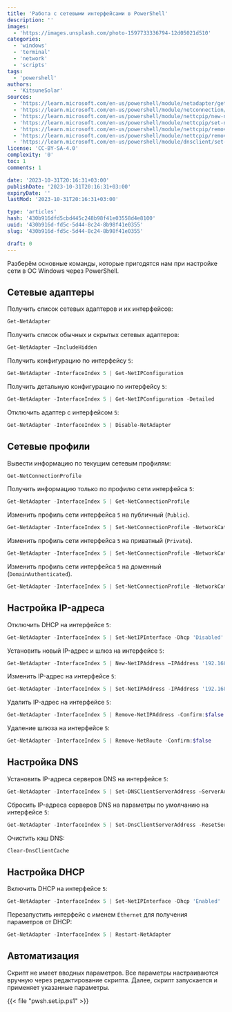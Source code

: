 ```yaml
---
title: 'Работа с сетевыми интерфейсами в PowerShell'
description: ''
images:
  - 'https://images.unsplash.com/photo-1597733336794-12d05021d510'
categories:
  - 'windows'
  - 'terminal'
  - 'network'
  - 'scripts'
tags:
  - 'powershell'
authors:
  - 'KitsuneSolar'
sources:
  - 'https://learn.microsoft.com/en-us/powershell/module/netadapter/get-netadapter'
  - 'https://learn.microsoft.com/en-us/powershell/module/netconnection/get-netconnectionprofile'
  - 'https://learn.microsoft.com/en-us/powershell/module/nettcpip/new-netipaddress'
  - 'https://learn.microsoft.com/en-us/powershell/module/nettcpip/set-netipinterface'
  - 'https://learn.microsoft.com/en-us/powershell/module/nettcpip/remove-netipaddress'
  - 'https://learn.microsoft.com/en-us/powershell/module/nettcpip/remove-netroute'
  - 'https://learn.microsoft.com/en-us/powershell/module/dnsclient/set-dnsclientserveraddress'
license: 'CC-BY-SA-4.0'
complexity: '0'
toc: 1
comments: 1

date: '2023-10-31T20:16:31+03:00'
publishDate: '2023-10-31T20:16:31+03:00'
expiryDate: ''
lastMod: '2023-10-31T20:16:31+03:00'

type: 'articles'
hash: '430b916dfd5cbd445c248b98f41e03558d4e8100'
uuid: '430b916d-fd5c-5d44-8c24-8b98f41e0355'
slug: '430b916d-fd5c-5d44-8c24-8b98f41e0355'

draft: 0
---
```


Разберём основные команды, которые пригодятся нам при настройке сети в ОС Windows через PowerShell.

<!--more-->

## Сетевые адаптеры

Получить список сетевых адаптеров и их интерфейсов:

```powershell
Get-NetAdapter
```

Получить список обычных и скрытых сетевых адаптеров:

```powershell
Get-NetAdapter –IncludeHidden
```

Получить конфигурацию по интерфейсу `5`:

```powershell
Get-NetAdapter -InterfaceIndex 5 | Get-NetIPConfiguration
```

Получить детальную конфигурацию по интерфейсу `5`:

```powershell
Get-NetAdapter -InterfaceIndex 5 | Get-NetIPConfiguration -Detailed
```

Отключить адаптер с интерфейсом `5`:

```powershell
Get-NetAdapter -InterfaceIndex 5 | Disable-NetAdapter
```

## Сетевые профили

Вывести информацию по текущим сетевым профилям:

```powershell
Get-NetConnectionProfile
```

Получить информацию только по профилю сети интерфейса `5`:

```powershell
Get-NetAdapter -InterfaceIndex 5 | Get-NetConnectionProfile
```

Изменить профиль сети интерфейса `5` на публичный (`Public`).

```powershell
Get-NetAdapter -InterfaceIndex 5 | Set-NetConnectionProfile -NetworkCategory 'Public'
```

Изменить профиль сети интерфейса `5` на приватный (`Private`).

```powershell
Get-NetAdapter -InterfaceIndex 5 | Set-NetConnectionProfile -NetworkCategory 'Private'
```

Изменить профиль сети интерфейса `5` на доменный (`DomainAuthenticated`).

```powershell
Get-NetAdapter -InterfaceIndex 5 | Set-NetConnectionProfile -NetworkCategory 'DomainAuthenticated'
```

## Настройка IP-адреса

Отключить DHCP на интерфейсе `5`:

```powershell
Get-NetAdapter -InterfaceIndex 5 | Set-NetIPInterface -Dhcp 'Disabled'
```

Установить новый IP-адрес и шлюз на интерфейсе `5`:

```powershell
Get-NetAdapter -InterfaceIndex 5 | New-NetIPAddress –IPAddress '192.168.0.10' -PrefixLength '24' -DefaultGateway '192.168.0.1'
```

Изменить IP-адрес на интерфейсе `5`:

```powershell
Get-NetAdapter -InterfaceIndex 5 | Set-NetIPAddress -IPAddress '192.168.0.12'
```

Удалить IP-адрес на интерфейсе `5`:

```powershell
Get-NetAdapter -InterfaceIndex 5 | Remove-NetIPAddress -Confirm:$false
```

Удаление шлюза на интерфейсе `5`:

```powershell
Get-NetAdapter -InterfaceIndex 5 | Remove-NetRoute -Confirm:$false
```

## Настройка DNS

Установить IP-адреса серверов DNS на интерфейсе `5`:

```powershell
Get-NetAdapter -InterfaceIndex 5 | Set-DNSClientServerAddress –ServerAddresses ('192.168.0.2','192.168.1.2')
```

Сбросить IP-адреса серверов DNS на параметры по умолчанию на интерфейсе `5`:

```powershell
Get-NetAdapter -InterfaceIndex 5 | Set-DnsClientServerAddress -ResetServerAddresses
```

Очистить кэш DNS:

```powershell
Clear-DnsClientCache
```

## Настройка DHCP

Включить DHCP на интерфейсе `5`:

```powershell
Get-NetAdapter -InterfaceIndex 5 | Set-NetIPInterface -Dhcp 'Enabled'
```

Перезапустить интерфейс с именем `Ethernet` для получения параметров от DHCP:

```powershell
Get-NetAdapter -InterfaceIndex 5 | Restart-NetAdapter
```

## Автоматизация

Скрипт не имеет вводных параметров. Все параметры настраиваются вручную через редактирование скрипта. Далее, скрипт запускается и применяет указанные параметры.

{{< file "pwsh.set.ip.ps1" >}}
